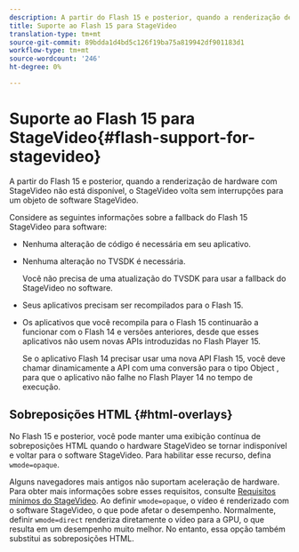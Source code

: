 ```yaml
---
description: A partir do Flash 15 e posterior, quando a renderização de hardware com StageVideo não está disponível, o StageVideo volta sem interrupções para um objeto de software StageVideo.
title: Suporte ao Flash 15 para StageVideo
translation-type: tm+mt
source-git-commit: 89bdda1d4bd5c126f19ba75a819942df901183d1
workflow-type: tm+mt
source-wordcount: '246'
ht-degree: 0%

---
```



# Suporte ao Flash 15 para StageVideo{#flash-support-for-stagevideo}

A partir do Flash 15 e posterior, quando a renderização de hardware com StageVideo não está disponível, o StageVideo volta sem interrupções para um objeto de software StageVideo.

Considere as seguintes informações sobre a fallback do Flash 15 StageVideo para software:

* Nenhuma alteração de código é necessária em seu aplicativo.
* Nenhuma alteração no TVSDK é necessária.

   Você não precisa de uma atualização do TVSDK para usar a fallback do StageVideo no software.
* Seus aplicativos precisam ser recompilados para o Flash 15.
* Os aplicativos que você recompila para o Flash 15 continuarão a funcionar com o Flash 14 e versões anteriores, desde que esses aplicativos não usem novas APIs introduzidas no Flash Player 15.

   Se o aplicativo Flash 14 precisar usar uma nova API Flash 15, você deve chamar dinamicamente a API com uma conversão para o tipo Object , para que o aplicativo não falhe no Flash Player 14 no tempo de execução.

## Sobreposições HTML {#html-overlays}

No Flash 15 e posterior, você pode manter uma exibição contínua de sobreposições HTML quando o hardware StageVideo se tornar indisponível e voltar para o software StageVideo. Para habilitar esse recurso, defina `wmode=opaque`.

Alguns navegadores mais antigos não suportam aceleração de hardware. Para obter mais informações sobre esses requisitos, consulte [Requisitos mínimos do StageVideo](../../../../../tvsdk-1.4-for-desktop-hls/c-psdk-dhls-1.4-introduction/overview-prod-audience-guide/requirements/stagevideo-capabilities/r-psdk-dhls-1.4-requirements-stage-video.md). Ao definir `wmode=opaque`, o vídeo é renderizado com o software StageVideo, o que pode afetar o desempenho. Normalmente, definir `wmode=direct` renderiza diretamente o vídeo para a GPU, o que resulta em um desempenho muito melhor. No entanto, essa opção também substitui as sobreposições HTML.
